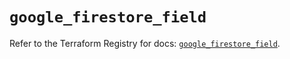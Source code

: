 # `google_firestore_field`

Refer to the Terraform Registry for docs: [`google_firestore_field`](https://registry.terraform.io/providers/hashicorp/google-beta/6.11.1/docs/resources/google_firestore_field).
